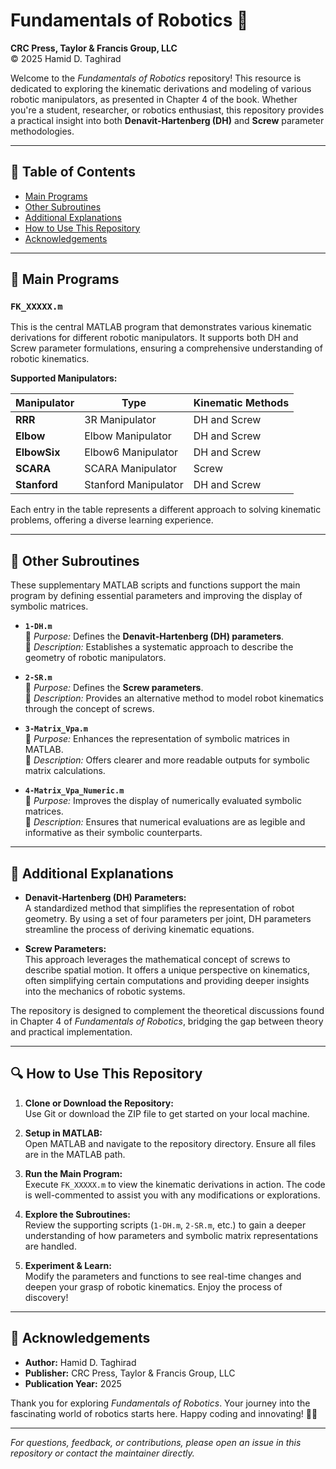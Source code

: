 # Fundamentals of Robotics 🤖

**CRC Press, Taylor & Francis Group, LLC**  
© 2025 Hamid D. Taghirad

Welcome to the *Fundamentals of Robotics* repository! This resource is dedicated to exploring the kinematic derivations and modeling of various robotic manipulators, as presented in Chapter 4 of the book. Whether you're a student, researcher, or robotics enthusiast, this repository provides a practical insight into both **Denavit-Hartenberg (DH)** and **Screw** parameter methodologies.

---

## 📑 Table of Contents
- [Main Programs](#main-programs)
- [Other Subroutines](#other-subroutines)
- [Additional Explanations](#additional-explanations)
- [How to Use This Repository](#how-to-use-this-repository)
- [Acknowledgements](#acknowledgements)

---

## 🤖 Main Programs

### `FK_XXXXX.m`
This is the central MATLAB program that demonstrates various kinematic derivations for different robotic manipulators. It supports both DH and Screw parameter formulations, ensuring a comprehensive understanding of robotic kinematics.

**Supported Manipulators:**

| **Manipulator** | **Type**             | **Kinematic Methods** |
|-----------------|----------------------|-----------------------|
| **RRR**       | 3R Manipulator       | DH and Screw          |
| **Elbow**     | Elbow Manipulator    | DH and Screw          |
| **ElbowSix**  | Elbow6 Manipulator   | DH and Screw          |
| **SCARA**     | SCARA Manipulator    | Screw                 |
| **Stanford**  | Stanford Manipulator | DH and Screw          |

Each entry in the table represents a different approach to solving kinematic problems, offering a diverse learning experience.

---

## 🔧 Other Subroutines

These supplementary MATLAB scripts and functions support the main program by defining essential parameters and improving the display of symbolic matrices.

- **`1-DH.m`**  
  📌 *Purpose:* Defines the **Denavit-Hartenberg (DH) parameters**.  
  📖 *Description:* Establishes a systematic approach to describe the geometry of robotic manipulators.

- **`2-SR.m`**  
  📌 *Purpose:* Defines the **Screw parameters**.  
  📖 *Description:* Provides an alternative method to model robot kinematics through the concept of screws.

- **`3-Matrix_Vpa.m`**  
  📌 *Purpose:* Enhances the representation of symbolic matrices in MATLAB.  
  📖 *Description:* Offers clearer and more readable outputs for symbolic matrix calculations.

- **`4-Matrix_Vpa_Numeric.m`**  
  📌 *Purpose:* Improves the display of numerically evaluated symbolic matrices.  
  📖 *Description:* Ensures that numerical evaluations are as legible and informative as their symbolic counterparts.

---

## 📖 Additional Explanations

- **Denavit-Hartenberg (DH) Parameters:**  
  A standardized method that simplifies the representation of robot geometry. By using a set of four parameters per joint, DH parameters streamline the process of deriving kinematic equations.

- **Screw Parameters:**  
  This approach leverages the mathematical concept of screws to describe spatial motion. It offers a unique perspective on kinematics, often simplifying certain computations and providing deeper insights into the mechanics of robotic systems.

The repository is designed to complement the theoretical discussions found in Chapter 4 of *Fundamentals of Robotics*, bridging the gap between theory and practical implementation.

---

## 🔍 How to Use This Repository

1. **Clone or Download the Repository:**  
   Use Git or download the ZIP file to get started on your local machine.

2. **Setup in MATLAB:**  
   Open MATLAB and navigate to the repository directory. Ensure all files are in the MATLAB path.

3. **Run the Main Program:**  
   Execute `FK_XXXXX.m` to view the kinematic derivations in action. The code is well-commented to assist you with any modifications or explorations.

4. **Explore the Subroutines:**  
   Review the supporting scripts (`1-DH.m`, `2-SR.m`, etc.) to gain a deeper understanding of how parameters and symbolic matrix representations are handled.

5. **Experiment & Learn:**  
   Modify the parameters and functions to see real-time changes and deepen your grasp of robotic kinematics. Enjoy the process of discovery!

---

## 🙏 Acknowledgements

- **Author:** Hamid D. Taghirad  
- **Publisher:** CRC Press, Taylor & Francis Group, LLC  
- **Publication Year:** 2025

Thank you for exploring *Fundamentals of Robotics*. Your journey into the fascinating world of robotics starts here. Happy coding and innovating! 🤖✨

---

*For questions, feedback, or contributions, please open an issue in this repository or contact the maintainer directly.*
